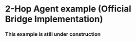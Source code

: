 # 2-Hop Agent example (Official Bridge Implementation)

### This example is still under construction